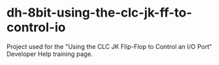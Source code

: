 # dh-8bit-using-the-clc-jk-ff-to-control-io
 Project used for the "Using the CLC JK Flip-Flop to Control an I/O Port" Developer Help training page.

